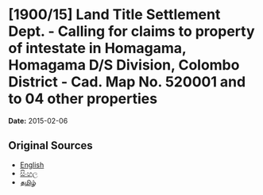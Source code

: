# [1900/15] Land Title Settlement Dept. - Calling for claims to property of intestate in Homagama,  Homagama D/S Division, Colombo District - Cad. Map No. 520001 and to 04 other properties

**Date:** 2015-02-06

## Original Sources

- [English](https://documents.gov.lk/view/extra-gazettes/2015/2/1900-15_E.pdf)
- [සිංහල](https://documents.gov.lk/view/extra-gazettes/2015/2/1900-15_S.pdf)
- [தமிழ்](https://documents.gov.lk/view/extra-gazettes/2015/2/1900-15_T.pdf)
